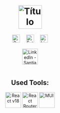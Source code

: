 <h1 align="center">
	<img src="https://img.shields.io/badge/KRUGER-FF9016.svg?style=for-the-badge&label=Front-End%20Challenge&logoColor=white" title="Título del Proyecto" height="75" />
</h1>

<div align="center">
	<a href="https://github.com/svillacreses/front-end-challenge/graphs/contributors"><img src="https://img.shields.io/github/contributors/svillacreses/front-end-challenge.svg?style=for-the-badge&label=Contribuciones&labelColor=364039&color=769c81" title="Contribuciones" height="25" /></a>&#160;&#160;&#160;&#160;
	<a href="https://github.com/svillacreses/front-end-challenge/stargazers"><img src="https://img.shields.io/github/stars/svillacreses/front-end-challenge.svg?style=for-the-badge&label=Estrellas&labelColor=364039&color=769c81" title="Estrellas" height="25" /></a>&#160;&#160;&#160;&#160;
	<a href="https://github.com/svillacreses/front-end-challenge/stargazers"><img src="https://img.shields.io/github/license/svillacreses/front-end-challenge.svg?style=for-the-badge&label=Licencia&labelColor=364039&color=769c81" title="Licencia" height="25" /></a>
	<br><br>
	<a href="https://linkedin.com/in/svillacreses" style="margin-left:auto;"><img src="https://img.shields.io/badge/LinkedIn-0077B5.svg?style=for-the-badge&logo=linkedin&logoColor=white" title="LinkedIn - Santiago Villacreses" height="50" /></a>
	<br><br>
	<h2>Used Tools:</h2>
	<a href="https://es.reactjs.org/" style="margin-left:auto;"><img src="https://img.shields.io/badge/React-20232A?style=for-the-badge&logo=react&logoColor=61DAFB" title="React v18" height="50" /></a>
	<a href="https://v5.reactrouter.com/" style="margin-left:auto;"><img src="https://img.shields.io/badge/React_Router-252525?style=for-the-badge&logo=react-router&logoColor=E94949" title="React Router" height="50" /></a>
	<a href="https://mui.com/" style="margin-left:auto;"><img src="https://img.shields.io/badge/Material%20UI-0A1929?style=for-the-badge&logo=mui&logoColor=007FFF" title="MUI" height="50" /></a>
</div>



